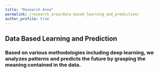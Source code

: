 ```yaml
---
title: "Research Area"
permalink: /research_area/data_based_learning_and_prediction/
author_profile: true
---
```


## Data Based Learning and Prediction
### Based on various methodologies including deep learning, we analyzes patterns and predicts the future by grasping the meaning contained in the data. 
